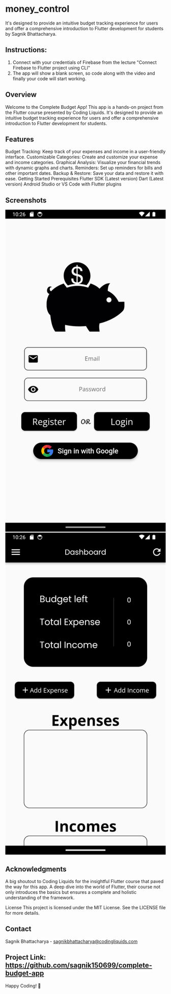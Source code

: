 # money_control
It's designed to provide an intuitive budget tracking experience for users and offer a comprehensive introduction to Flutter development for students by Sagnik Bhattacharya.
## Instructions:
1. Connect with your credentials of Firebase from the lecture "Connect Firebase to Flutter project using CLI"
2. The app will show a blank screen, so code along with the video and finally your code will start working.

## Overview
Welcome to the Complete Budget App! This app is a hands-on project from the Flutter course presented by Coding Liquids. It's designed to provide an intuitive budget tracking experience for users and offer a comprehensive introduction to Flutter development for students.

## Features
Budget Tracking: Keep track of your expenses and income in a user-friendly interface.
Customizable Categories: Create and customize your expense and income categories.
Graphical Analysis: Visualize your financial trends with dynamic graphs and charts.
Reminders: Set up reminders for bills and other important dates.
Backup & Restore: Save your data and restore it with ease.
Getting Started
Prerequisites
Flutter SDK (Latest version)
Dart (Latest version)
Android Studio or VS Code with Flutter plugins

## Screenshots 
![Screenshot_1697302571.png](Screenshot_1697302571.png)
![Screenshot_1697302596.png](Screenshot_1697302596.png)
## Acknowledgments
A big shoutout to Coding Liquids for the insightful Flutter course that paved the way for this app. A deep dive into the world of Flutter, their course not only introduces the basics but ensures a complete and holistic understanding of the framework.

License
This project is licensed under the MIT License. See the LICENSE file for more details.

## Contact
Sagnik Bhattacharya - sagnikbhattacharya@codingliquids.com

## Project Link: https://github.com/sagnik150699/complete-budget-app

Happy Coding! 🚀